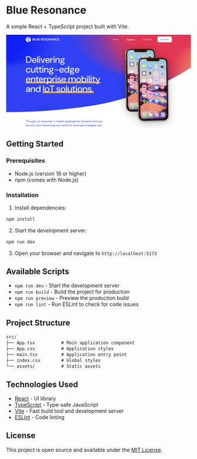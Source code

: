 # Blue Resonance

A simple React + TypeScript project built with Vite.

![Landing Page Screenshot](public/landing-page-ss.png)

## Getting Started

### Prerequisites
- Node.js (version 18 or higher)
- npm (comes with Node.js)

### Installation

1. Install dependencies:
```bash
npm install
```

2. Start the development server:
```bash
npm run dev
```

3. Open your browser and navigate to `http://localhost:5173`

## Available Scripts

- `npm run dev` - Start the development server
- `npm run build` - Build the project for production
- `npm run preview` - Preview the production build
- `npm run lint` - Run ESLint to check for code issues

## Project Structure

```
src/
├── App.tsx          # Main application component
├── App.css          # Application styles
├── main.tsx         # Application entry point
├── index.css        # Global styles
└── assets/          # Static assets
```

## Technologies Used

- [React](https://reactjs.org/) - UI library
- [TypeScript](https://www.typescriptlang.org/) - Type-safe JavaScript
- [Vite](https://vitejs.dev/) - Fast build tool and development server
- [ESLint](https://eslint.org/) - Code linting

## License

This project is open source and available under the [MIT License](LICENSE).
